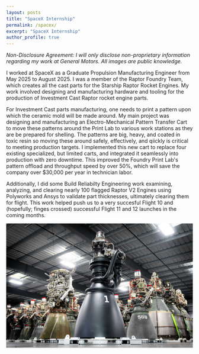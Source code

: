 ```yaml
---
layout: posts
title: "SpaceX Internship"
permalink: /spacex/
excerpt: "SpaceX Internship"
author_profile: true
---
```

*Non-Disclosure Agreement: I will only disclose non-proprietary information regarding my work at General Motors. All images are public knowledge.*

I worked at SpaceX as a Graduate Propulsion Manufacturing Engineer from May 2025 to August 2025. I was a member of the Raptor Foundry Team, which creates all the cast parts for the Starship Raptor Rocket Engines. My work involved designing and manufacturing hardware and tooling for the production of Investment Cast Raptor rocket engine parts.

For Investment Cast parts manufacturing, one needs to print a pattern upon which the ceramic mold will be made around. My main project was designing and manufacturing an Electro-Mechanical Pattern Transfer Cart to move these patterns around the Print Lab to various work stations as they are be prepared for shelling. The patterns are big, heavy, and coated in toxic resin so moving these around safely, effectively, and qiickly is critical to meeting production targets. I implemented this new cart to replace four existing specialized, but limited carts, and integrated it seamlessly into production with zero downtime. This improved the Foundry Print Lab's pattern offload and throughput speed by over 50%, which will save the company over $30,000 per year in technician labor.

Additionally, I did some Build Reliabilty Engineering work examining, analyzing, and clearing nearly 100 flagged Raptor V2 Engines using Polyworks and Ansys to validate part thicknesses, ultimately clearing them for flight. This work helped push us to a very succesful Flight 10 and (hopefully; finges crossed) successful Flight 11 and 12 launches in the coming months. 

![raptor](images/portfolio/raptor.jpg)  